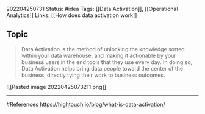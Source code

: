 202204250731
Status: #idea
Tags: [[Data Activation]], [[Operational Analytics]]
Links: [[How does data activation work]]
## Topic
>Data Activation is the method of unlocking the knowledge sorted within your data warehouse, and making it actionable by your business users in the end tools that they use every day. In doing so, Data Activation helps bring data people toward the center of the business, directly tying their work to business outcomes.



![[Pasted image 20220425073211.png]]


___
#References
https://hightouch.io/blog/what-is-data-activation/
